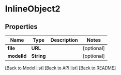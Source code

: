 # InlineObject2

## Properties
Name | Type | Description | Notes
------------ | ------------- | ------------- | -------------
**file** | **URL** |  | [optional] 
**modelId** | **String** |  | [optional] 

[[Back to Model list]](../README.md#documentation-for-models) [[Back to API list]](../README.md#documentation-for-api-endpoints) [[Back to README]](../README.md)


